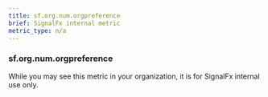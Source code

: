 ```yaml
---
title: sf.org.num.orgpreference
brief: SignalFx internal metric 
metric_type: n/a
---
```

### sf.org.num.orgpreference

While you may see this metric in your organization, it is for SignalFx internal use only.
